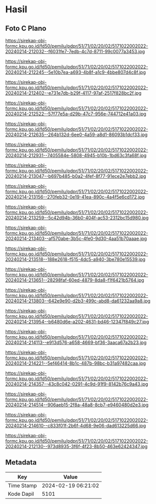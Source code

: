 # Hasil

## Foto C Plano

https://sirekap-obj-formc.kpu.go.id/fd50/pemilu/pdpr/51/71/02/20/02/5171022002022-20240214-212032--f6031fe7-7edb-4c7d-8711-99c0077a3453.jpg

https://sirekap-obj-formc.kpu.go.id/fd50/pemilu/pdpr/51/71/02/20/02/5171022002022-20240214-212245--5e10b7ea-a693-4b8f-a1c9-4bbe807d4c8f.jpg

https://sirekap-obj-formc.kpu.go.id/fd50/pemilu/pdpr/51/71/02/20/02/5171022002022-20240214-212402--e731e7db-b29f-4117-97af-2517f828bc2f.jpg

https://sirekap-obj-formc.kpu.go.id/fd50/pemilu/pdpr/51/71/02/20/02/5171022002022-20240214-212522--57f77e5a-d29b-47c7-956e-744712e41a03.jpg

https://sirekap-obj-formc.kpu.go.id/fd50/pemilu/pdpr/51/71/02/20/02/5171022002022-20240214-212635--264b132d-6ee0-4a59-a8d1-86093b1dcf33.jpg

https://sirekap-obj-formc.kpu.go.id/fd50/pemilu/pdpr/51/71/02/20/02/5171022002022-20240214-212931--7405584e-5808-4945-b10b-1bd63c3fa68f.jpg

https://sirekap-obj-formc.kpu.go.id/fd50/pemilu/pdpr/51/71/02/20/02/5171022002022-20240214-213047--b697b485-b0a2-4fef-8f77-91ece2e7ebb2.jpg

https://sirekap-obj-formc.kpu.go.id/fd50/pemilu/pdpr/51/71/02/20/02/5171022002022-20240214-213156--270feb32-0e19-41ea-890c-4a4f5e6cd172.jpg

https://sirekap-obj-formc.kpu.go.id/fd50/pemilu/pdpr/51/71/02/20/02/5171022002022-20240214-213259--5c42d94b-36b0-404f-ac53-2312bc15d980.jpg

https://sirekap-obj-formc.kpu.go.id/fd50/pemilu/pdpr/51/71/02/20/02/5171022002022-20240214-213403--af570abe-3b5c-4fe0-9d30-4aa51b70aaae.jpg

https://sirekap-obj-formc.kpu.go.id/fd50/pemilu/pdpr/51/71/02/20/02/5171022002022-20240214-213518--188e2618-f515-4dc5-a940-3be780e15539.jpg

https://sirekap-obj-formc.kpu.go.id/fd50/pemilu/pdpr/51/71/02/20/02/5171022002022-20240214-213651--28298faf-60ed-4879-8da8-f1f6421b5764.jpg

https://sirekap-obj-formc.kpu.go.id/fd50/pemilu/pdpr/51/71/02/20/02/5171022002022-20240214-213803--642e9e90-d2b3-499c-abd8-da61232aa9a8.jpg

https://sirekap-obj-formc.kpu.go.id/fd50/pemilu/pdpr/51/71/02/20/02/5171022002022-20240214-213954--b6480d6e-a202-4631-bd46-12347f849c27.jpg

https://sirekap-obj-formc.kpu.go.id/fd50/pemilu/pdpr/51/71/02/20/02/5171022002022-20240214-214113--e913d576-a658-4669-bf36-3aaca67a2b23.jpg

https://sirekap-obj-formc.kpu.go.id/fd50/pemilu/pdpr/51/71/02/20/02/5171022002022-20240214-214221--5ef46414-8b1c-487b-98bc-b31a97482caa.jpg

https://sirekap-obj-formc.kpu.go.id/fd50/pemilu/pdpr/51/71/02/20/02/5171022002022-20240214-214357--43c8c042-0291-4c9d-91f9-8142b76c9a43.jpg

https://sirekap-obj-formc.kpu.go.id/fd50/pemilu/pdpr/51/71/02/20/02/5171022002022-20240214-214514--906aeb15-2f8a-48a8-8cb7-e9460480d2e3.jpg

https://sirekap-obj-formc.kpu.go.id/fd50/pemilu/pdpr/51/71/02/20/02/5171022002022-20240214-214610--c833f01f-2b6f-4d68-9e06-dad613225d66.jpg

https://sirekap-obj-formc.kpu.go.id/fd50/pemilu/pdpr/51/71/02/20/02/5171022002022-20240214-212130--973d8935-3f6f-4f23-8b50-463e62424347.jpg


## Metadata

| Key        | Value               |
| ---------- | ------------------- |
| Time Stamp | 2024-02-19 06:21:02 |
| Kode Dapil | 5101                |




